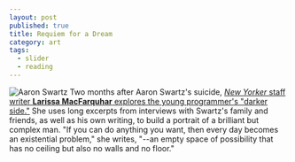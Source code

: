 ```yaml
---
layout: post
published: true
title: Requiem for a Dream
category: art
tags: 
  - slider
  - reading
---
```


![Aaron Swartz](http://upload.wikimedia.org/wikipedia/commons/0/06/Aaron_Swartz_profile.jpg)
Two months after Aaron Swartz's suicide, <a href="http://www.newyorker.com/reporting/2013/03/11/130311fa_fact_macfarquhar?currentPage=all" target="_blank">_New Yorker_ staff writer **Larissa MacFarquhar** explores the young programmer's "darker side."</a> She uses long excerpts from interviews with Swartz's family and friends, as well as his own writing, to build a portrait of a brilliant but complex man. "If you can do anything you want, then every day becomes an existential problem," she writes, "--an empty space of possibility that has no ceiling but also no walls and no floor."
